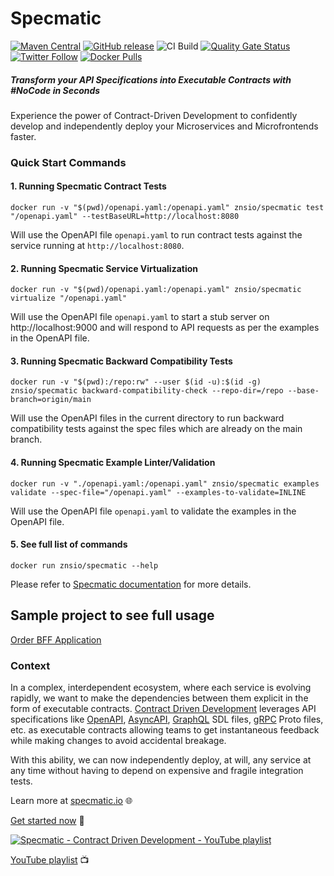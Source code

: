 Specmatic
=========
[![Maven Central](https://img.shields.io/maven-central/v/io.specmatic/specmatic-core.svg)](https://mvnrepository.com/artifact/io.specmatic/specmatic-core) [![GitHub release](https://img.shields.io/github/v/release/znsio/specmatic.svg)](https://github.com/znsio/specmatic/releases) ![CI Build](https://github.com/znsio/specmatic/workflows/CI%20Build/badge.svg) [![Quality Gate Status](https://sonarcloud.io/api/project_badges/measure?project=znsio_specmatic&branch=main&metric=alert_status)](https://sonarcloud.io/dashboard?id=znsio_specmatic&branch=main) [![Twitter Follow](https://img.shields.io/twitter/follow/specmatic.svg?style=social&label=Follow)](https://twitter.com/specmatic) [![Docker Pulls](https://img.shields.io/docker/pulls/znsio/specmatic.svg)](https://hub.docker.com/r/znsio/specmatic)

##### Transform your API Specifications into Executable Contracts with #NoCode in Seconds
Experience the power of Contract-Driven Development to confidently develop and independently deploy your Microservices and Microfrontends faster.

### Quick Start Commands

#### 1. Running Specmatic Contract Tests
```shell
docker run -v "$(pwd)/openapi.yaml:/openapi.yaml" znsio/specmatic test "/openapi.yaml" --testBaseURL=http://localhost:8080
```
Will use the OpenAPI file `openapi.yaml` to run contract tests against the service running at `http://localhost:8080`.

#### 2. Running Specmatic Service Virtualization
```shell
docker run -v "$(pwd)/openapi.yaml:/openapi.yaml" znsio/specmatic virtualize "/openapi.yaml"
```
Will use the OpenAPI file `openapi.yaml` to start a stub server on http://localhost:9000 and will respond to API requests as per the examples in the OpenAPI file.

#### 3. Running Specmatic Backward Compatibility Tests
```shell
docker run -v "$(pwd):/repo:rw" --user $(id -u):$(id -g) znsio/specmatic backward-compatibility-check --repo-dir=/repo --base-branch=origin/main
```
Will use the OpenAPI files in the current directory to run backward compatibility tests against the spec files which are already on the main branch.

#### 4. Running Specmatic Example Linter/Validation
```shell
docker run -v "./openapi.yaml:/openapi.yaml" znsio/specmatic examples validate --spec-file="/openapi.yaml" --examples-to-validate=INLINE
```
Will use the OpenAPI file `openapi.yaml` to validate the examples in the OpenAPI file.

#### 5. See full list of commands
```shell
docker run znsio/specmatic --help
```

Please refer to [Specmatic documentation](https://specmatic.in/documentation/) for more details.

## Sample project to see full usage

[Order BFF Application](https://github.com/znsio/specmatic-order-bff-java?tab=readme-ov-file#break-down-each-component-to-understand-what-is-happening)

### Context

In a complex, interdependent ecosystem, where each service is evolving rapidly, we want to make the dependencies between them explicit in the form of executable contracts. [Contract Driven Development](https://specmatic.io/contract_driven_development.html) leverages API specifications like [OpenAPI](https://spec.openapis.org/#openapi-specification), [AsyncAPI](https://www.asyncapi.com/), [GraphQL](https://graphql.org/) SDL files, [gRPC](https://grpc.io/) Proto files, etc. as executable contracts allowing teams to get instantaneous feedback while making changes to avoid accidental breakage.

With this ability, we can now independently deploy, at will, any service at any time without having to depend on expensive and fragile integration tests.

Learn more at [specmatic.io](https://specmatic.io/#features) 🌐

[Get started now](https://specmatic.io/getting_started.html) 🚀

[![Specmatic - Contract Driven Development - YouTube playlist](https://img.youtube.com/vi/Bp0wEHffQmA/0.jpg)](https://www.youtube.com/watch?v=Bp0wEHffQmA&list=PL9Z-JgiTsOYRERcsy9o3y6nsi5yK3IB_w&index=1)

[YouTube playlist](https://www.youtube.com/watch?v=3HPgpvd8MGg&list=PL9Z-JgiTsOYRERcsy9o3y6nsi5yK3IB_w) 📺